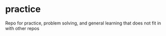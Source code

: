 # practice
Repo for practice, problem solving, and general learning that does not fit in with other repos
